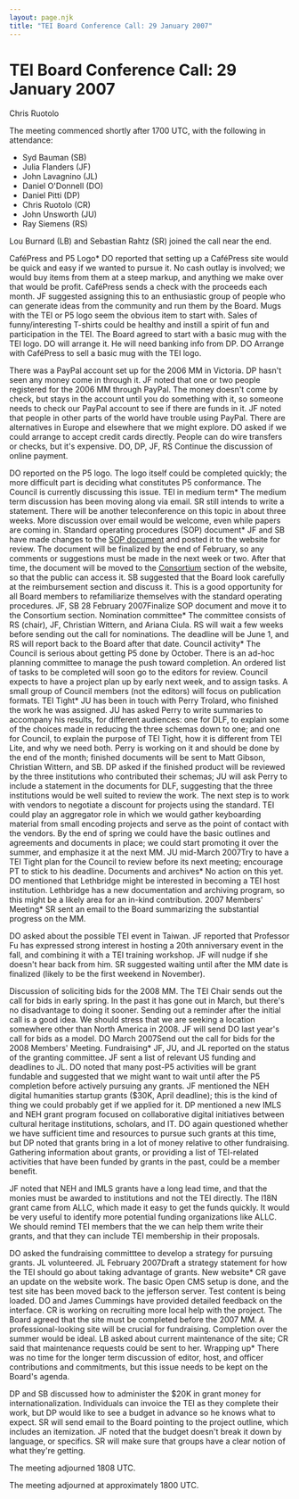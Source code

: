 ```yaml
---
layout: page.njk
title: "TEI Board Conference Call: 29 January 2007"
---
```

# TEI Board Conference Call: 29 January 2007









Chris Ruotolo


The meeting commenced shortly after 1700 UTC, with the following in attendance: 


* Syd Bauman (SB)
* Julia Flanders (JF)
* John Lavagnino (JL)
* Daniel O'Donnell (DO)
* Daniel Pitti (DP)
* Chris Ruotolo (CR)
* John Unsworth (JU)
* Ray Siemens (RS)


Lou Burnard (LB) and Sebastian Rahtz (SR) joined the call near the end.


CaféPress and P5 Logo* DO reported that setting up a CaféPress site would be quick and easy if we wanted
 to
 pursue it. No cash outlay is involved; we would buy items from them at a steep markup,
 and anything we make over that would be profit. CaféPress sends a check with the
 proceeds each month. JF suggested assigning this to an enthusiastic group of people
 who
 can generate ideas from the community and run them by the Board. Mugs with the TEI
 or P5
 logo seem the obvious item to start with. Sales of funny/interesting T\-shirts could
 be
 healthy and instill a spirit of fun and participation in the TEI. The Board agreed
 to
 start with a basic mug with the TEI logo. DO will arrange it. He will need banking
 info
 from DP. 
 DO
Arrange with CaféPress to sell a
 basic mug with the TEI logo.



There was a PayPal account set up for the 2006 MM in Victoria. DP hasn't seen any
 money
 come in through it. JF noted that one or two people registered for the 2006 MM through
 PayPal. The money doesn't come by check, but stays in the account until you do something
 with it, so someone needs to check our PayPal account to see if there are funds in
 it.
 JF noted that people in other parts of the world have trouble using PayPal. There
 are
 alternatives in Europe and elsewhere that we might explore. DO asked if we could arrange
 to accept credit cards directly. People can do wire transfers or checks, but it's
 expensive. 
 DO, DP, JF, RS
Continue the
 discussion of online payment.



DO reported on the P5 logo. The logo itself could be completed quickly; the more
 difficult part is deciding what constitutes P5 conformance. The Council is currently
 discussing this issue.
TEI in medium term* The medium term discussion has been moving along via email. SR still intends to write
 a
 statement. There will be another teleconference on this topic in about three weeks.
 More
 discussion over email would be welcome, even while papers are coming in.
Standard operating procedures (SOP) document* JF and SB have made changes to the [SOP document](https://tei-c.org/Board/procedures.xml) and
 posted it to the website for review. The document will be finalized by the end of
 February, so any comments or suggestions must be made in the next week or two. After
 that
 time, the document will be moved to the [Consortium](/About/) section of the website, so that the public can access it. SB
 suggested that the Board look carefully at the reimbursement section and discuss it.
 This
 is a good opportunity for all Board members to refamiliarize themselves with the standard
 operating procedures. 
 JF, SB
28 February
 2007Finalize SOP document and move it to the Consortium section.
Nomination committee* The committee consists of RS (chair), JF, Christian Wittern, and Ariana Ciula. RS
 will
 wait a few weeks before sending out the call for nominations. The deadline will be
 June 1,
 and RS will report back to the Board after that date.
Council activity* The Council is serious about getting P5 done by October. There is an ad\-hoc planning
 committee to manage the push toward completion. An ordered list of tasks to be completed
 will soon go to the editors for review. Council expects to have a project plan up
 by early
 next week, and to assign tasks. A small group of Council members (not the editors)
 will
 focus on publication formats.
TEI Tight* JU has been in touch with Perry Trolard, who finished the work he was assigned. JU
 has
 asked Perry to write summaries to accompany his results, for different audiences:
 one
 for DLF, to explain some of the choices made in reducing the three schemas down to
 one;
 and one for Council, to explain the purpose of TEI Tight, how it is different from
 TEI
 Lite, and why we need both. Perry is working on it and should be done by the end of
 the
 month; finished documents will be sent to Matt Gibson, Christian Wittern, and SB.
 DP
 asked if the finished product will be reviewed by the three institutions who contributed
 their schemas; JU will ask Perry to include a statement in the documents for DLF,
 suggesting that the three institutions would be well suited to review the work. The
 next
 step is to work with vendors to negotiate a discount for projects using the standard.
 TEI could play an aggregator role in which we would gather keyboarding material from
 small encoding projects and serve as the point of contact with the vendors. By the
 end
 of spring we could have the basic outlines and agreements and documents in place;
 we
 could start promoting it over the summer, and emphasize it at the next MM. 
 JU
mid\-March 2007Try to have a TEI Tight plan
 for the Council to review before its next meeting; encourage PT to stick to his
 deadline.
Documents and archives* No action on this yet. DO mentioned that Lethbridge might be interested in becoming
 a
 TEI host institution. Lethbridge has a new documentation and archiving program, so
 this
 might be a likely area for an in\-kind contribution.
2007 Members' Meeting* SR sent an email to the Board summarizing the substantial progress on the MM.


DO asked about the possible TEI event in Taiwan. JF reported that Professor Fu has
 expressed strong interest in hosting a 20th anniversary event in the fall, and combining
 it with a TEI training workshop. JF will nudge if she doesn't hear back from him.
 SR
 suggested waiting until after the MM date is finalized (likely to be the first weekend
 in November). 


Discussion of soliciting bids for the 2008 MM. The TEI Chair sends out the call for
 bids in early spring. In the past it has gone out in March, but there's no disadvantage
 to doing it sooner. Sending out a reminder after the initial call is a good idea.
 We
 should stress that we are seeking a location somewhere other than North America in
 2008\.
 JF will send DO last year's call for bids as a model. 
 DO
March 2007Send out the call for bids for the 2008
 Members' Meeting.
Fundraising* JF, JU, and JL reported on the status of the granting committee. JF sent a list of
 relevant US funding and deadlines to JL. DO noted that many post\-P5 activities will
 be
 grant fundable and suggested that we might want to wait until after the P5 completion
 before actively pursuing any grants. JF mentioned the NEH digital humanities startup
 grants ($30K, April deadline); this is the kind of thing we could probably get if
 we
 applied for it. DP mentioned a new IMLS and NEH grant program focused on collaborative
 digital initiatives between cultural heritage institutions, scholars, and IT. DO again
 questioned whether we have sufficient time and resources to pursue such grants at
 this
 time, but DP noted that grants bring in a lot of money relative to other fundraising.
 Gathering information about grants, or providing a list of TEI\-related activities
 that
 have been funded by grants in the past, could be a member benefit. 


JF noted that NEH and IMLS grants have a long lead time, and that the monies must
 be
 awarded to institutions and not the TEI directly. The I18N grant came from ALLC, which
 made it easy to get the funds quickly. It would be very useful to identify more
 potential funding organizations like ALLC. We should remind TEI members that the we
 can
 help them write their grants, and that they can include TEI membership in their
 proposals. 


DO asked the fundraising committtee to develop a strategy for pursuing grants. JL
 volunteered.
 JL
February 2007Draft a
 strategy statement for how the TEI should go about taking advantage of grants.
New website* CR gave an update on the website work. The basic Open CMS setup is done, and the test
 site has been moved back to the jefferson server. Test content is being loaded. DO
 and
 James Cummings have provided detailed feedback on the interface. CR is working on
 recruiting more local help with the project. The Board agreed that the site must be
 completed before the 2007 MM. A professional\-looking site will be crucial for
 fundraising. Completion over the summer would be ideal. LB asked about current
 maintenance of the site; CR said that maintenance requests could be sent to her.
Wrapping up* There was no time for the longer term discussion of editor, host, and officer
 contributions and commitments, but this issue needs to be kept on the Board's agenda.


DP and SB discussed how to administer the $20K in grant money for internationalization.
 Individuals can invoice the TEI as they complete their work, but DP would like to
 see a
 budget in advance so he knows what to expect. SR will send email to the Board pointing
 to the project outline, which includes an itemization. JF noted that the budget doesn't
 break it down by language, or specifics. SR will make sure that groups have a clear
 notion of what they're getting. 


 The meeting adjourned 1808 UTC.


The meeting adjourned at approximately 1800 UTC.




